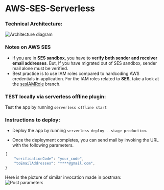 # AWS-SES-Serverless

### Technical Architecture:

![Architecture diagram](https://raw.githubusercontent.com/lakshmantgld/aws-ses-serverless-example/master/readmeFiles/architecture.png)

### Notes on AWS SES

- If you are in **SES sandbox**, you have to **verify both sender and receiver email addresses**. But, If you have migrated out of SES sandbox, sender mail alone must be verified.
- Best practice is to use IAM roles compared to hardcoding AWS credentials in application. For the IAM roles related to **SES**, take a look at the [sesIAMRole](https://github.com/lakshmantgld/aws-ses-serverless-example/tree/sesIAMRole) branch.

### TEST locally via serverless offline plugin:

Test the app by running `serverless offline start`

### Instructions to deploy:

- Deploy the app by running `serverless deploy --stage production`.

- Once the deployment completes, you can send mail by invoking the URL with the following parameters.

```js
{
	"verificationCode": "your_code",
	"toEmailAddresses": "****@gmail.com",
}
```

Here is the picture of similar invocation made in postman:
![Post parameters](https://raw.githubusercontent.com/lakshmantgld/aws-ses-serverless-example/master/readmeFiles/postmanScreenshot.png)
